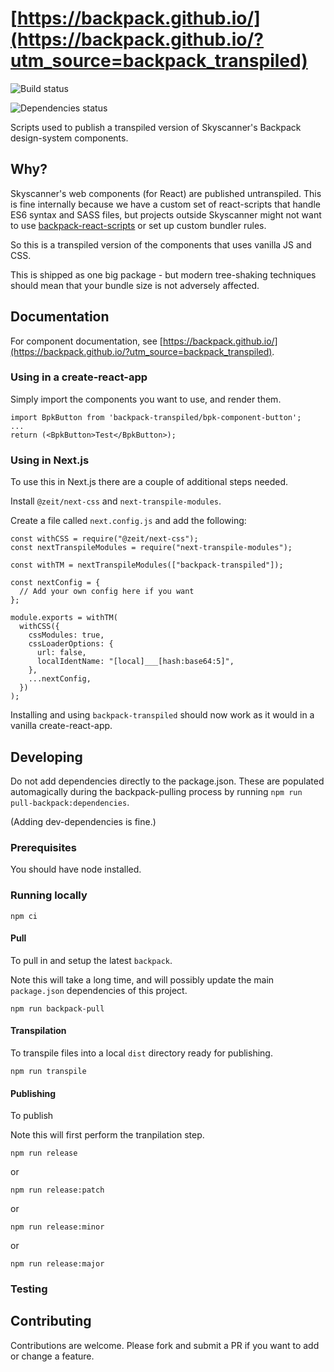 # [https://backpack.github.io/](https://backpack.github.io/?utm_source=backpack_transpiled)

![Build status](https://github.com/georgegillams/backpack-transpiled/workflows/CI/badge.svg)

![Dependencies status](https://img.shields.io/david/georgegillams/backpack-transpiled)

Scripts used to publish a transpiled version of Skyscanner's Backpack design-system components.

## Why?

Skyscanner's web components (for React) are published untranspiled. This is fine internally because we have a custom set of react-scripts that handle ES6 syntax and SASS files, but projects outside Skyscanner might not want to use [backpack-react-scripts](https://github.com/skyscanner/backpack-react-scripts/) or set up custom bundler rules.

So this is a transpiled version of the components that uses vanilla JS and CSS.

This is shipped as one big package - but modern tree-shaking techniques should mean that your bundle size is not adversely affected.

## Documentation

For component documentation, see [https://backpack.github.io/](https://backpack.github.io/?utm_source=backpack_transpiled).

### Using in a create-react-app

Simply import the components you want to use, and render them.

```
import BpkButton from 'backpack-transpiled/bpk-component-button';
...
return (<BpkButton>Test</BpkButton>);
```

### Using in Next.js

To use this in Next.js there are a couple of additional steps needed.

Install `@zeit/next-css` and `next-transpile-modules`.

Create a file called `next.config.js` and add the following:

```
const withCSS = require("@zeit/next-css");
const nextTranspileModules = require("next-transpile-modules");

const withTM = nextTranspileModules(["backpack-transpiled"]);

const nextConfig = {
  // Add your own config here if you want
};

module.exports = withTM(
  withCSS({
    cssModules: true,
    cssLoaderOptions: {
      url: false,
      localIdentName: "[local]___[hash:base64:5]",
    },
    ...nextConfig,
  })
);
```

Installing and using `backpack-transpiled` should now work as it would in a vanilla create-react-app.

## Developing

Do not add dependencies directly to the package.json. These are populated automagically during the backpack-pulling process by running `npm run pull-backpack:dependencies`.

(Adding dev-dependencies is fine.)

### Prerequisites

You should have node installed.

### Running locally

```
npm ci
```

#### Pull

To pull in and setup the latest `backpack`.

Note this will take a long time, and will possibly update the main `package.json` dependencies of this project.

```
npm run backpack-pull
```

#### Transpilation

To transpile files into a local `dist` directory ready for publishing.

```
npm run transpile
```

#### Publishing

To publish

Note this will first perform the tranpilation step.

```
npm run release
```

or

```
npm run release:patch
```

or

```
npm run release:minor
```

or

```
npm run release:major
```

### Testing

## Contributing

Contributions are welcome. Please fork and submit a PR if you want to add or change a feature.
